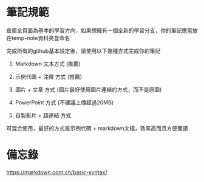 # 筆記規範

倉庫全頁面為基本的學習方向，如果想擁有一個全新的學習分支，你的筆記應當放在temp-note資料夾並命名

完成所有的github基本設定後，請使用以下幾種方式完成你的筆記

1. Markdown 文本方式 (推薦)

2. 示例代碼 + 注釋 方式 (推薦)

3. 圖片 + 文章 方式 (圖片最好使用圖片連結的方式，而不是原圖)

4. PowerPoint 方式 (不建議上傳超過20MB)

5. 自製影片 + 超連結 方式

可混合使用，最好的方式是示例代碼 + markdown文檔，效率高而且方便閱讀

# 備忘錄
https://markdown.com.cn/basic-syntax/
